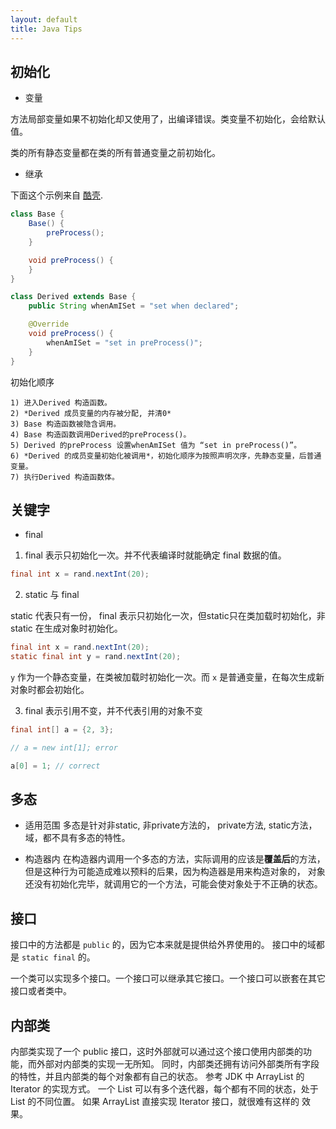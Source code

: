 ```yaml
---
layout: default
title: Java Tips
---
```



## 初始化

* 变量

方法局部变量如果不初始化却又使用了，出编译错误。类变量不初始化，会给默认值。

类的所有静态变量都在类的所有普通变量之前初始化。

* 继承

下面这个示例来自 [酷壳](http://coolshell.cn/articles/1106.html).

```java
class Base {
	Base() {
		preProcess();
	}

	void preProcess() {
	}
}

class Derived extends Base {
	public String whenAmISet = "set when declared";

	@Override
	void preProcess() {
		whenAmISet = "set in preProcess()";
	}
}
```

初始化顺序

```
1) 进入Derived 构造函数。
2) *Derived 成员变量的内存被分配, 并清0*
3) Base 构造函数被隐含调用。
4) Base 构造函数调用Derived的preProcess()。
5) Derived 的preProcess 设置whenAmISet 值为 “set in preProcess()”。
6) *Derived 的成员变量初始化被调用*，初始化顺序为按照声明次序，先静态变量，后普通变量。
7) 执行Derived 构造函数体。
```

## 关键字

* final

1) final 表示只初始化一次。并不代表编译时就能确定 final 数据的值。

```java
final int x = rand.nextInt(20);
```

2) static 与 final

static 代表只有一份， final 表示只初始化一次，但static只在类加载时初始化，非 static 在生成对象时初始化。

```java
final int x = rand.nextInt(20);
static final int y = rand.nextInt(20);
```

`y` 作为一个静态变量，在类被加载时初始化一次。而 `x` 是普通变量，在每次生成新对象时都会初始化。 

3) final 表示引用不变，并不代表引用的对象不变 

```java
final int[] a = {2, 3};

// a = new int[1]; error

a[0] = 1; // correct
```


## 多态

* 适用范围
多态是针对非static, 非private方法的， private方法, static方法，域，都不具有多态的特性。

* 构造器内
在构造器内调用一个多态的方法，实际调用的应该是**覆盖后**的方法，但是这种行为可能造成难以预料的后果，因为构造器是用来构造对象的，
对象还没有初始化完毕，就调用它的一个方法，可能会使对象处于不正确的状态。


## 接口 

接口中的方法都是 `public` 的，因为它本来就是提供给外界使用的。 接口中的域都是 `static final` 的。

一个类可以实现多个接口。一个接口可以继承其它接口。一个接口可以嵌套在其它接口或者类中。

## 内部类

内部类实现了一个 public 接口，这时外部就可以通过这个接口使用内部类的功能，而外部对内部类的实现一无所知。 同时，内部类还拥有访问外部类所有字段的特性，并且内部类的每个对象都有自己的状态。 参考 JDK 中 ArrayList 的 Iterator 的实现方式。
一个 List 可以有多个迭代器，每个都有不同的状态，处于 List 的不同位置。 如果 ArrayList 直接实现 Iterator 接口，就很难有这样的
效果。

